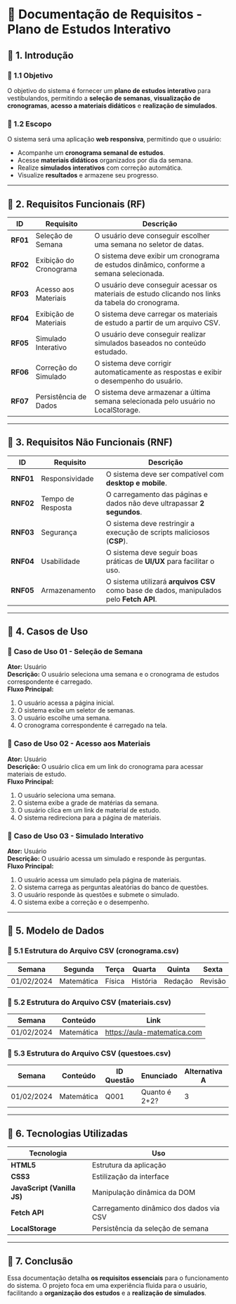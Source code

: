 # 📌 Documentação de Requisitos - Plano de Estudos Interativo

## 📍 1. Introdução

### 🔹 1.1 Objetivo
O objetivo do sistema é fornecer um **plano de estudos interativo** para vestibulandos, permitindo a **seleção de semanas**, **visualização de cronogramas**, **acesso a materiais didáticos** e **realização de simulados**.

### 🔹 1.2 Escopo
O sistema será uma aplicação **web responsiva**, permitindo que o usuário:
- Acompanhe um **cronograma semanal de estudos**.
- Acesse **materiais didáticos** organizados por dia da semana.
- Realize **simulados interativos** com correção automática.
- Visualize **resultados** e armazene seu progresso.

---

## 📍 2. Requisitos Funcionais (RF)

| **ID**  | **Requisito**              | **Descrição**  |
|--------|--------------------------|--------------------------|
| **RF01** | Seleção de Semana  | O usuário deve conseguir escolher uma semana no seletor de datas. |
| **RF02** | Exibição do Cronograma  | O sistema deve exibir um cronograma de estudos dinâmico, conforme a semana selecionada. |
| **RF03** | Acesso aos Materiais  | O usuário deve conseguir acessar os materiais de estudo clicando nos links da tabela do cronograma. |
| **RF04** | Exibição de Materiais  | O sistema deve carregar os materiais de estudo a partir de um arquivo CSV. |
| **RF05** | Simulado Interativo  | O usuário deve conseguir realizar simulados baseados no conteúdo estudado. |
| **RF06** | Correção do Simulado  | O sistema deve corrigir automaticamente as respostas e exibir o desempenho do usuário. |
| **RF07** | Persistência de Dados  | O sistema deve armazenar a última semana selecionada pelo usuário no LocalStorage. |

---

## 📍 3. Requisitos Não Funcionais (RNF)

| **ID**  | **Requisito**              | **Descrição**  |
|--------|--------------------------|--------------------------|
| **RNF01** | Responsividade  | O sistema deve ser compatível com **desktop e mobile**. |
| **RNF02** | Tempo de Resposta  | O carregamento das páginas e dados não deve ultrapassar **2 segundos**. |
| **RNF03** | Segurança  | O sistema deve restringir a execução de scripts maliciosos (**CSP**). |
| **RNF04** | Usabilidade  | O sistema deve seguir boas práticas de **UI/UX** para facilitar o uso. |
| **RNF05** | Armazenamento  | O sistema utilizará **arquivos CSV** como base de dados, manipulados pelo **Fetch API**. |

---

## 📍 4. Casos de Uso

### 🔹 **Caso de Uso 01 - Seleção de Semana**
**Ator:** Usuário  
**Descrição:** O usuário seleciona uma semana e o cronograma de estudos correspondente é carregado.  
**Fluxo Principal:**  
1. O usuário acessa a página inicial.
2. O sistema exibe um seletor de semanas.
3. O usuário escolhe uma semana.
4. O cronograma correspondente é carregado na tela.

### 🔹 **Caso de Uso 02 - Acesso aos Materiais**
**Ator:** Usuário  
**Descrição:** O usuário clica em um link do cronograma para acessar materiais de estudo.  
**Fluxo Principal:**  
1. O usuário seleciona uma semana.
2. O sistema exibe a grade de matérias da semana.
3. O usuário clica em um link de material de estudo.
4. O sistema redireciona para a página de materiais.

### 🔹 **Caso de Uso 03 - Simulado Interativo**
**Ator:** Usuário  
**Descrição:** O usuário acessa um simulado e responde às perguntas.  
**Fluxo Principal:**  
1. O usuário acessa um simulado pela página de materiais.
2. O sistema carrega as perguntas aleatórias do banco de questões.
3. O usuário responde às questões e submete o simulado.
4. O sistema exibe a correção e o desempenho.

---

## 📍 5. Modelo de Dados

### 🔹 **5.1 Estrutura do Arquivo CSV (cronograma.csv)**
| Semana | Segunda | Terça | Quarta | Quinta | Sexta |
|--------|--------|------|------|------|------|
| 01/02/2024 | Matemática | Física | História | Redação | Revisão |

### 🔹 **5.2 Estrutura do Arquivo CSV (materiais.csv)**
| Semana | Conteúdo | Link |
|--------|----------|------|
| 01/02/2024 | Matemática | https://aula-matematica.com |

### 🔹 **5.3 Estrutura do Arquivo CSV (questoes.csv)**
| Semana | Conteúdo | ID Questão | Enunciado | Alternativa A | Alternativa B | Alternativa C | Alternativa D |
|--------|----------|-----------|------------|-------------|-------------|-------------|-------------|
| 01/02/2024 | Matemática | Q001 | Quanto é 2+2? | 3 | 4 | 5 | 6 |

---

## 📍 6. Tecnologias Utilizadas

| Tecnologia | Uso |
|------------|------|
| **HTML5** | Estrutura da aplicação |
| **CSS3** | Estilização da interface |
| **JavaScript (Vanilla JS)** | Manipulação dinâmica da DOM |
| **Fetch API** | Carregamento dinâmico dos dados via CSV |
| **LocalStorage** | Persistência da seleção de semana |

---

## 📍 7. Conclusão
Essa documentação detalha **os requisitos essenciais** para o funcionamento do sistema. O projeto foca em uma experiência fluida para o usuário, facilitando a **organização dos estudos** e a **realização de simulados**.